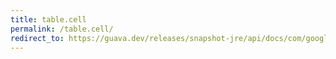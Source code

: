 ```yaml
---
title: table.cell
permalink: /table.cell/
redirect_to: https://guava.dev/releases/snapshot-jre/api/docs/com/google/common/collect/Table.Cell.html
---
```

